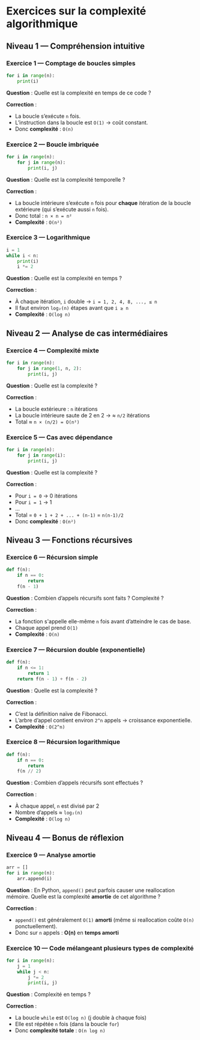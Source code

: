 # Exercices sur la complexité algorithmique

## Niveau 1 — Compréhension intuitive

### **Exercice 1 — Comptage de boucles simples**

```python
for i in range(n):
    print(i)
```

**Question** : Quelle est la complexité en temps de ce code ?

**Correction** :

- La boucle s’exécute `n` fois.
- L’instruction dans la boucle est `O(1)` → coût constant.
- Donc **complexité** : `O(n)`

### **Exercice 2 — Boucle imbriquée**

```python
for i in range(n):
    for j in range(n):
        print(i, j)
```

**Question** : Quelle est la complexité temporelle ?

**Correction** :

- La boucle intérieure s’exécute `n` fois pour **chaque** itération de la boucle extérieure (qui s’exécute aussi `n` fois).
- Donc total : `n × n = n²`
- **Complexité** : `O(n²)`

### **Exercice 3 — Logarithmique**

```python
i = 1
while i < n:
    print(i)
    i *= 2
```

**Question** : Quelle est la complexité en temps ?

**Correction** :

- À chaque itération, `i` double → `i = 1, 2, 4, 8, ..., ≤ n`
- Il faut environ `log₂(n)` étapes avant que `i ≥ n`
- **Complexité** : `O(log n)`

## Niveau 2 — Analyse de cas intermédiaires

### **Exercice 4 — Complexité mixte**

```python
for i in range(n):
    for j in range(1, n, 2):
        print(i, j)
```

**Question** : Quelle est la complexité ?

**Correction** :

- La boucle extérieure : `n` itérations
- La boucle intérieure saute de 2 en 2 → ≈ `n/2` itérations
- Total ≈ `n × (n/2) = O(n²)`

### **Exercice 5 — Cas avec dépendance**

```python
for i in range(n):
    for j in range(i):
        print(i, j)
```

**Question** : Quelle est la complexité ?

**Correction** :

- Pour `i = 0` → 0 itérations
- Pour `i = 1` → 1
- ...
- Total = `0 + 1 + 2 + ... + (n-1)` = `n(n-1)/2`
- Donc **complexité** : `O(n²)`

## Niveau 3 — Fonctions récursives

### **Exercice 6 — Récursion simple**

```python
def f(n):
    if n == 0:
        return
    f(n - 1)
```

**Question** : Combien d’appels récursifs sont faits ? Complexité ?

**Correction** :

- La fonction s'appelle elle-même `n` fois avant d’atteindre le cas de base.
- Chaque appel prend `O(1)`
- **Complexité** : `O(n)`

### **Exercice 7 — Récursion double (exponentielle)**

```python
def f(n):
    if n <= 1:
        return 1
    return f(n - 1) + f(n - 2)
```

**Question** : Quelle est la complexité ?

**Correction** :

- C’est la définition naïve de Fibonacci.
- L’arbre d’appel contient environ `2^n` appels → croissance exponentielle.
- **Complexité** : `O(2^n)`

### **Exercice 8 — Récursion logarithmique**

```python
def f(n):
    if n == 0:
        return
    f(n // 2)
```

**Question** : Combien d’appels récursifs sont effectués ?

**Correction** :

- À chaque appel, `n` est divisé par 2
- Nombre d’appels ≈ `log₂(n)`
- **Complexité** : `O(log n)`

## Niveau 4 — Bonus de réflexion

### **Exercice 9 — Analyse amortie**

```python
arr = []
for i in range(n):
    arr.append(i)
```

**Question** : En Python, `append()` peut parfois causer une reallocation mémoire. Quelle est la complexité **amortie** de cet algorithme ?

**Correction** :

- `append()` est généralement `O(1)` **amorti** (même si reallocation coûte `O(n)` ponctuellement).
- Donc sur `n` appels : **O(n)** en **temps amorti**

### **Exercice 10 — Code mélangeant plusieurs types de complexité**

```python
for i in range(n):
    j = 1
    while j < n:
        j *= 2
        print(i, j)
```

**Question** : Complexité en temps ?

**Correction** :

- La boucle `while` est `O(log n)` (j double à chaque fois)
- Elle est répétée `n` fois (dans la boucle `for`)
- Donc **complexité totale** : `O(n log n)`

